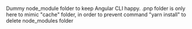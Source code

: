Dummy node_module folder to keep Angular CLI happy.
.pnp folder is only here to mimic "cache" folder, in order to prevent command "yarn install" to delete node_modules folder
